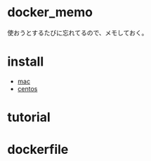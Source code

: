 # docker_memo
使おうとするたびに忘れてるので、メモしておく。

# install
- [mac](https://qiita.com/kurkuru/items/127fa99ef5b2f0288b81)
- [centos](https://qiita.com/ymasaoka/items/b6c3ffea060bcd237478)

# tutorial

# dockerfile
